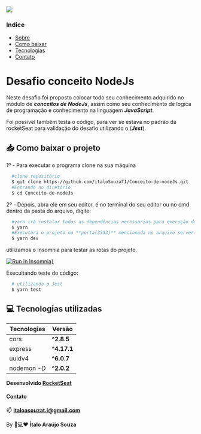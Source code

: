 <h1 aling="center" >
  <img src="https://blog.rocketseat.com.br/content/images/2018/12/nodejs-vale-a-pena-vantagens.jpg"/>
</h1>

### Indice
  - [Sobre](#-Desafio-conceito-NodeJs)
  - [Como baixar](#-Como-baixar-o-projeto)
  - [Tecnologias](#-Tecnologias-utilizadas)
  - [Contato](#-Contato)

<h1 aling="center"> Desafio conceito NodeJs </h1>

Neste desafio foi proposto colocar todo seu conhecimento adquirido no modulo de ***conceitos de NodeJs***, assim como seu conhecimento de logica de programação e conhecimento na linguagem  ***JavaScript***.

Foi possível também testa o código, para ver se estava no padrão da rocketSeat para validação do desafio utilizando o (***Jest***).

## 📥 Como baixar o projeto

1º - Para executar o programa clone na sua máquina 
```bash
  #clone repositório
  $ git clone https://github.com/italoSouzaTI/Conceito-de-nodeJs.git
  #Entrando no diretório
  $ cd Conceito-de-nodeJs
```

2º - Depois, abra ele em seu editor, é no terminal do seu editor ou no cmd dentro da pasta do arquivo, digite:
```bash
  #yarn irá instalar todas as dependências necessarias para execução do projeto.
  $ yarn
  #Executara o projeto na **porta(3333)** mencionada no arquivo server.js.
  $ yarn dev
```
utilizamos o Insomnia para testar as rotas do projeto.

[![Run in Insomnia}](https://insomnia.rest/images/run.svg)](https://insomnia.rest/run/?label=Conceitos%20de%20nodeJs&uri=https%3A%2F%2Fraw.githubusercontent.com%2FitaloSouzaTI%2FConceito-de-nodeJs%2Fmaster%2FDesafio_conceito_NodeJs_2020-05-06.json)

Execultando teste do código:
```bash
  # utilizando o Jest
  $ yarn test
```

## 💻 Tecnologias utilizadas 

|Tecnologias | Versão |
|------------|--------|
|cors        |**^2.8.5** |
|express     |**^4.17.1** |
|uuidv4      |**^6.0.7** |
|nodemon -D     |**^2.0.2** |

**Desenvolvido [RocketSeat](https://github.com/Rocketseat/bootcamp-gostack-desafios)**

#### Contato
📫 **italoasouzat.i@gmail.com**

By 📱💻❤ **Ítalo Araújo Souza**